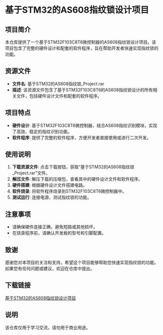# 基于STM32的AS608指纹锁设计项目

## 项目简介

本仓库提供了一个基于STM32F103C8T6微控制器的AS608指纹锁设计项目。该项目包含了完整的硬件设计和配套的软件程序，旨在帮助开发者快速实现指纹锁的功能。

## 资源文件

- **文件名**: 基于STM32的AS608指纹锁_Project.rar
- **描述**: 该资源文件包含了基于STM32F103C8T6的AS608指纹锁设计的所有相关文件，包括硬件设计文件和配套的软件程序。

## 项目特点

- **硬件设计**: 基于STM32F103C8T6微控制器，结合AS608指纹识别模块，实现了高效、稳定的指纹识别功能。
- **软件程序**: 提供了完整的软件程序，方便开发者直接使用或进行二次开发。

## 使用说明

1. **下载资源文件**: 点击下载按钮，获取“基于STM32的AS608指纹锁_Project.rar”文件。
2. **解压文件**: 解压下载的压缩包，查看其中的硬件设计文件和软件程序。
3. **硬件搭建**: 根据硬件设计文件搭建电路。
4. **软件烧录**: 将软件程序烧录到STM32F103C8T6微控制器中。
5. **测试运行**: 连接电源，测试指纹锁的功能。

## 注意事项

- 请确保硬件连接正确，避免短路或其他损坏。
- 在烧录程序前，请确认开发板的型号和引脚配置。

## 致谢

感谢您对本项目的关注和支持，希望这个项目能够帮助您快速实现指纹锁的功能。如果您有任何问题或建议，欢迎在仓库中提出。

## 下载链接
[基于STM32的AS608指纹锁设计项目](https://pan.quark.cn/s/e539677fe75c)

## 说明

该仓库仅用于学习交流，请勿用于商业用途。
